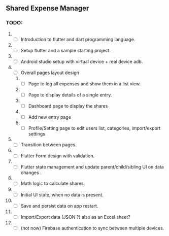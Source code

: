 ## Shared Expense Manager



### TODO:
1. - [ ] Introduction to flutter and dart programming language.
2. - [ ] Setup flutter and a sample starting project.
3. - [ ] Android studio setup with virtual device + real device adb.
4. - [ ] Overall pages layout design
    1. - [ ] Page to log all expenses and show them in a list view.
    2. - [ ] Page to display details of a single entry.
    3. - [ ] Dashboard page to display the shares
    4. - [ ] Add new entry page
    5. - [ ] Profile/Setting page to edit users list, categories, import/export settings
5. - [ ] Transition between pages.
6. - [ ] Flutter Form design with validation.
7. - [ ] Flutter state management and update parent/child/sibling UI on data changes .
8. - [ ] Math logic to calculate shares.
9. - [ ] Initial UI state, when no data is present.
10. - [ ] Save and persist data on app restart.
11. - [ ] Import/Export data (JSON ?) also as an Excel sheet?
12. - [ ] (not now) Firebase authentication to sync between multiple devices.
